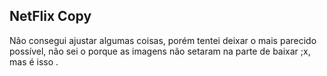 ## NetFlix Copy

Não consegui ajustar algumas coisas, porém tentei deixar o mais parecido possível, não sei o porque as imagens não setaram na parte de baixar ;x, mas é isso .